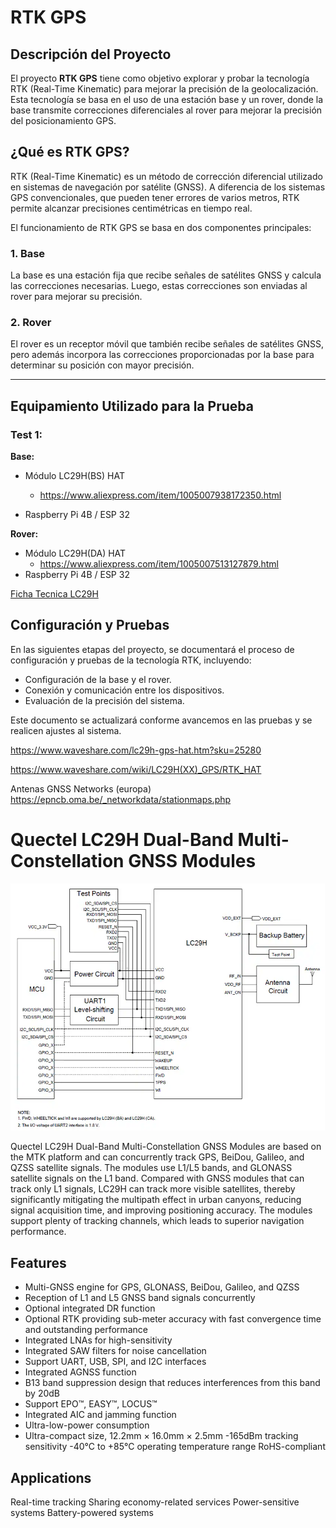 # RTK GPS

## Descripción del Proyecto

El proyecto **RTK GPS** tiene como objetivo explorar y probar la tecnología RTK (Real-Time Kinematic) para mejorar la precisión de la geolocalización. Esta tecnología se basa en el uso de una estación base y un rover, donde la base transmite correcciones diferenciales al rover para mejorar la precisión del posicionamiento GPS.

## ¿Qué es RTK GPS?

RTK (Real-Time Kinematic) es un método de corrección diferencial utilizado en sistemas de navegación por satélite (GNSS). A diferencia de los sistemas GPS convencionales, que pueden tener errores de varios metros, RTK permite alcanzar precisiones centimétricas en tiempo real.

El funcionamiento de RTK GPS se basa en dos componentes principales:

### 1. Base
La base es una estación fija que recibe señales de satélites GNSS y calcula las correcciones necesarias. Luego, estas correcciones son enviadas al rover para mejorar su precisión.

### 2. Rover
El rover es un receptor móvil que también recibe señales de satélites GNSS, pero además incorpora las correcciones proporcionadas por la base para determinar su posición con mayor precisión.

---

## Equipamiento Utilizado para la Prueba

### Test 1:

**Base:**
- Módulo LC29H(BS) HAT 
    - https://www.aliexpress.com/item/1005007938172350.html

- Raspberry Pi 4B / ESP 32

**Rover:**
- Módulo LC29H(DA) HAT
    -   https://www.aliexpress.com/item/1005007513127879.html
- Raspberry Pi 4B / ESP 32


[Ficha Tecnica LC29H](./docs/Quectel_Product_Brochure_V8.2.pdf)

## Configuración y Pruebas

En las siguientes etapas del proyecto, se documentará el proceso de configuración y pruebas de la tecnología RTK, incluyendo:
- Configuración de la base y el rover.
- Conexión y comunicación entre los dispositivos.
- Evaluación de la precisión del sistema.

Este documento se actualizará conforme avancemos en las pruebas y se realicen ajustes al sistema.





https://www.waveshare.com/lc29h-gps-hat.htm?sku=25280

https://www.waveshare.com/wiki/LC29H(XX)_GPS/RTK_HAT


Antenas GNSS Networks (europa)
https://epncb.oma.be/_networkdata/stationmaps.php


# Quectel LC29H Dual-Band Multi-Constellation GNSS Modules

![Diagram](./docs/images/Block%20Diagram.webp)

Quectel LC29H Dual-Band Multi-Constellation GNSS Modules are based on the MTK platform and can concurrently track GPS, BeiDou, Galileo, and QZSS satellite signals. The modules use L1/L5 bands, and GLONASS satellite signals on the L1 band. Compared with GNSS modules that can track only L1 signals, LC29H can track more visible satellites, thereby significantly mitigating the multipath effect in urban canyons, reducing signal acquisition time, and improving positioning accuracy. The modules support plenty of tracking channels, which leads to superior navigation performance.

## Features
- Multi-GNSS engine for GPS, GLONASS, BeiDou, Galileo, and QZSS
- Reception of L1 and L5 GNSS band signals concurrently
- Optional integrated DR function
- Optional RTK providing sub-meter accuracy with fast convergence time and outstanding performance
- Integrated LNAs for high-sensitivity
- Integrated SAW filters for noise cancellation
- Support UART, USB, SPI, and I2C interfaces
- Integrated AGNSS function
- B13 band suppression design that reduces interferences from this band by 20dB
- Support EPO™, EASY™, LOCUS™
- Integrated AIC and jamming function
- Ultra-low-power consumption
- Ultra-compact size, 12.2mm × 16.0mm × 2.5mm
    -165dBm tracking sensitivity
    -40°C to +85°C operating temperature range
RoHS-compliant


## Applications
Real-time tracking
Sharing economy-related services
Power-sensitive systems
Battery-powered systems